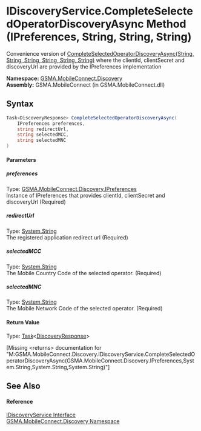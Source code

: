IDiscoveryService.CompleteSelectedOperatorDiscoveryAsync Method (IPreferences, String, String, String)
======================================================================================================
Convenience version of [CompleteSelectedOperatorDiscoveryAsync(String, String, String, String, String, String)][1] where the clientId, clientSecret and discoveryUrl are provided by the IPreferences implementation

**Namespace:** [GSMA.MobileConnect.Discovery][2]  
**Assembly:** GSMA.MobileConnect (in GSMA.MobileConnect.dll)

Syntax
------

```csharp
Task<DiscoveryResponse> CompleteSelectedOperatorDiscoveryAsync(
	IPreferences preferences,
	string redirectUrl,
	string selectedMCC,
	string selectedMNC
)
```

#### Parameters

##### *preferences*
Type: [GSMA.MobileConnect.Discovery.IPreferences][3]  
Instance of IPreferences that provides clientId, clientSecret and discoveryUrl (Required)

##### *redirectUrl*
Type: [System.String][4]  
The registered application redirect url (Required)

##### *selectedMCC*
Type: [System.String][4]  
The Mobile Country Code of the selected operator. (Required)

##### *selectedMNC*
Type: [System.String][4]  
The Mobile Network Code of the selected operator. (Required)

#### Return Value
Type: [Task][5]&lt;[DiscoveryResponse][6]>  

[Missing &lt;returns> documentation for "M:GSMA.MobileConnect.Discovery.IDiscoveryService.CompleteSelectedOperatorDiscoveryAsync(GSMA.MobileConnect.Discovery.IPreferences,System.String,System.String,System.String)"]


See Also
--------

#### Reference
[IDiscoveryService Interface][7]  
[GSMA.MobileConnect.Discovery Namespace][2]  

[1]: CompleteSelectedOperatorDiscoveryAsync_1.md
[2]: ../README.md
[3]: ../IPreferences/README.md
[4]: http://msdn.microsoft.com/en-us/library/s1wwdcbf
[5]: http://msdn.microsoft.com/en-us/library/dd321424
[6]: ../DiscoveryResponse/README.md
[7]: README.md
[8]: ../../_icons/Help.png
